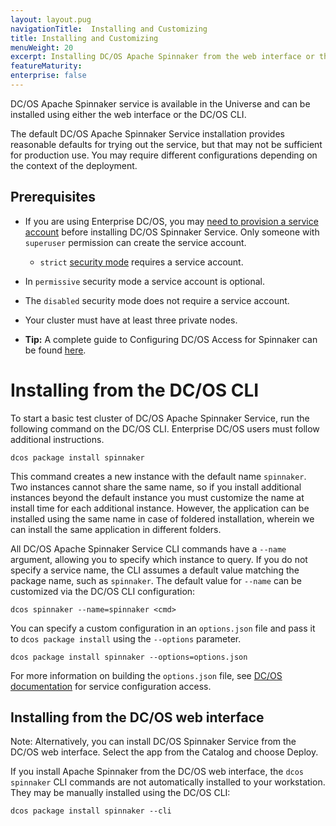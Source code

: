 ```yaml
---
layout: layout.pug
navigationTitle:  Installing and Customizing
title: Installing and Customizing
menuWeight: 20
excerpt: Installing DC/OS Apache Spinnaker from the web interface or the CLI
featureMaturity:
enterprise: false
---
```


 DC/OS Apache Spinnaker service is available in the Universe and can be installed using either the web interface or the DC/OS CLI.

The default DC/OS Apache Spinnaker Service installation provides reasonable defaults for trying out the service, but that may not be sufficient for production use. You may require different configurations depending on the context of the deployment.

## Prerequisites

- If you are using Enterprise DC/OS, you may [need to provision a service account](https://docs.mesosphere.com/1.10/security/ent/service-auth/custom-service-auth/) before installing DC/OS Spinnaker Service. Only someone with `superuser` permission can create the service account.
  - `strict` [security mode](https://docs.mesosphere.com/1.10/security/ent/service-auth/custom-service-auth/) requires a service account.

 - In `permissive` security mode a service account is optional.
 - The `disabled` security mode does not require a service account.
 - Your cluster must have at least three private nodes.

- **Tip:** A complete guide to Configuring DC/OS Access for Spinnaker can be found [here](../security/serviceaccountdetail.md).

# Installing from the DC/OS CLI

To start a basic test cluster of DC/OS Apache Spinnaker Service, run the following command on the DC/OS CLI. Enterprise DC/OS users must follow additional instructions.

   ```shell
   dcos package install spinnaker
   ```

This command creates a new instance with the default name `spinnaker`. Two instances cannot share the same name, so if you install additional instances beyond the default instance you must customize the name at install time for each additional instance. However, the application can be installed using the same name in case of foldered installation, wherein we can install the same application in different folders.

All DC/OS Apache Spinnaker Service CLI commands have a `--name`  argument, allowing you to specify which instance to query. If you do not specify a service name, the CLI assumes a default value matching the package name, such as `spinnaker`. The default value for `--name` can be customized via the DC/OS CLI configuration:

   ```shell
   dcos spinnaker --name=spinnaker <cmd>
   ```

You can specify a custom configuration in an `options.json` file and pass it to `dcos package install` using the `--options` parameter.

   ```shell
   dcos package install spinnaker --options=options.json
   ```

For more information on building the `options.json` file, see [DC/OS documentation](https://docs.mesosphere.com/latest/usage/managing-services/config-universe-service/) for service configuration access.

## Installing from the DC/OS web interface

Note:  Alternatively, you can install DC/OS Spinnaker Service from the DC/OS web interface. Select the app from the Catalog and choose Deploy.

If you install Apache Spinnaker from the DC/OS web interface, the `dcos spinnaker` CLI commands are not automatically installed to your workstation. They may be manually installed using the DC/OS CLI:

   ```shell
   dcos package install spinnaker --cli
   ```
